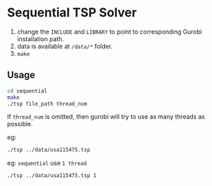 # Sequential TSP Solver  
1. change the `INCLUDE` and `LIBRARY` to point to corresponding Gurobi installation path.   
2. data is available at `/data/*` folder.  
3. `make`

## Usage  
```sh
cd sequential
make
./tsp file_path thread_num
```  
If `thread_num` is omitted, then gurobi will try to use as many threads as possible.  

eg:  
```sh  
./tsp ../data/usa115475.tsp  
```

eg: `sequential` use `1 thread`
```sh
./tsp ../data/usa115475.tsp 1
```
